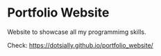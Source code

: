 # Portfolio Website
Website to showcase all my programmimg skills.

Check: https://dotsially.github.io/portfolio_website/
